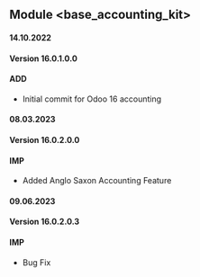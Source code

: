 ## Module <base_accounting_kit>

#### 14.10.2022
#### Version 16.0.1.0.0
#### ADD
- Initial commit for Odoo 16 accounting

#### 08.03.2023
#### Version 16.0.2.0.0
#### IMP
- Added Anglo Saxon Accounting Feature

#### 09.06.2023
#### Version 16.0.2.0.3
#### IMP
- Bug Fix